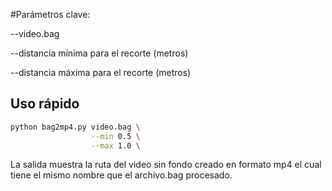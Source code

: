 #Parámetros clave:

--video.bag

--distancia mínima para el recorte (metros)

--distancia máxima para el recorte (metros)
## Uso rápido

```bash
python bag2mp4.py video.bag \
                  --min 0.5 \
                  --max 1.0 \
```

La salida muestra la ruta del video sin fondo creado en formato mp4 el cual tiene el mismo nombre que el archivo.bag procesado.
